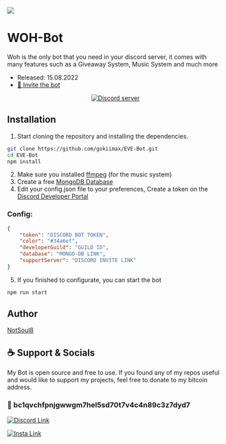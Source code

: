 ![](https://cdn.discordapp.com/attachments/1049058809538162710/1066755018503499806/ayana_avatar.png)

# WOH-Bot
Woh is the only bot that you need in your discord server, it comes with many features such as a Giveaway System, Music System and much more
- Released: 15.08.2022
- [💌 Invite the bot](https://discord.com/api/oauth2/authorize?client_id=1009480009821474936&permissions=8&scope=bot%20applications.commands)
<p align="center">
	<a href="https://discord.gg/FGQPgPaNKr">
		<img src="https://canary.discordapp.com/api/guilds/999373116918743100/embed.png" alt="Discord server" alt="Discord server">
	</a>
</p>

## Installation

1. Start cloning the repository and installing the dependencies.
```bash
git clone https://github.com/gokiimax/EVE-Bot.git
cd EVE-Bot
npm install
```
2. Make sure you installed [ffmpeg](https://ffmpeg.org/) (for the music system)
3. Create a free [MongoDB Database](https://www.mongodb.com/)
4. Edit your config.json file to your preferences, Create a token on the [Discord Developer Portal](https://discord.com/developers/applications)
### Config:
```json
{
    "token": "DISCORD BOT TOKEN",
    "color": "#34a6ef",
    "developerGuild": "GUILD ID",
    "database": "MONGO-DB LINK",
    "supportServer": "DISCORD INVITE LINK"
}
```
5. If you finished to configurate, you can start the bot
```bash
npm run start
```

## Author
[NotSoul8](https://github.com/NotSoul8)

## ☕️ Support & Socials
My Bot is open source and free to use. If you found any of my repos useful and would like to support my projects, feel free to donate to my bitcoin address.

### 🔗 bc1qvchfpnjgwwgm7hel5sd70t7v4c4n89c3z7dyd7

[![Discord Link](https://cdn.discordapp.com/attachments/1049058809538162710/1066756795537821746/62a07b53139aec4c1fd07771_discord-logo.png)](https://discord.gg/FGQPgPaNKr)

[![Insta Link](https://cdn.discordapp.com/attachments/1049058809538162710/1066757570724909106/Instagram-users-irked-with-the-new-update.jpg)](https://www.instagram.com/maybe.itskritagya/)
